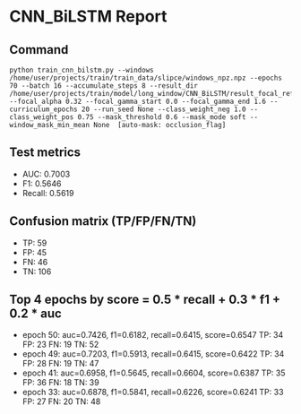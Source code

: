 # CNN_BiLSTM Report

## Command
```
python train_cnn_bilstm.py --windows /home/user/projects/train/train_data/slipce/windows_npz.npz --epochs 70 --batch 16 --accumulate_steps 8 --result_dir /home/user/projects/train/model/long_window/CNN_BiLSTM/result_focal_refine/cw01_fg08 --focal_alpha 0.32 --focal_gamma_start 0.0 --focal_gamma_end 1.6 --curriculum_epochs 20 --run_seed None --class_weight_neg 1.0 --class_weight_pos 0.75 --mask_threshold 0.6 --mask_mode soft --window_mask_min_mean None  [auto-mask: occlusion_flag]
```

## Test metrics
- AUC: 0.7003
- F1: 0.5646
- Recall: 0.5619
## Confusion matrix (TP/FP/FN/TN)
- TP: 59
- FP: 45
- FN: 46
- TN: 106

## Top 4 epochs by score = 0.5 * recall + 0.3 * f1 + 0.2 * auc
- epoch 50: auc=0.7426, f1=0.6182, recall=0.6415, score=0.6547  TP: 34 FP: 23 FN: 19 TN: 52
- epoch 49: auc=0.7203, f1=0.5913, recall=0.6415, score=0.6422  TP: 34 FP: 28 FN: 19 TN: 47
- epoch 41: auc=0.6958, f1=0.5645, recall=0.6604, score=0.6387  TP: 35 FP: 36 FN: 18 TN: 39
- epoch 33: auc=0.6878, f1=0.5841, recall=0.6226, score=0.6241  TP: 33 FP: 27 FN: 20 TN: 48
